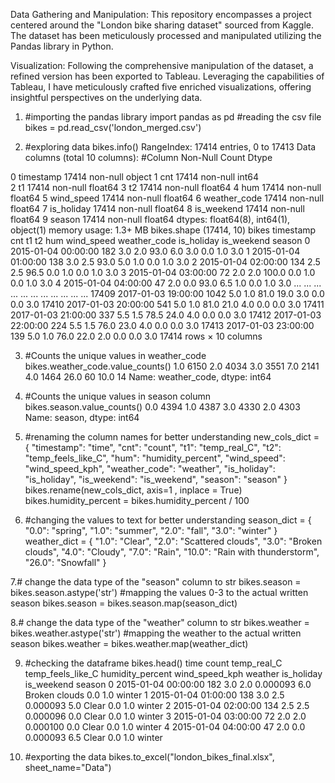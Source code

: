 Data Gathering and Manipulation:
This repository encompasses a project centered around the "London bike sharing dataset" sourced from Kaggle. The dataset has been meticulously processed and manipulated utilizing the Pandas library in Python. 

Visualization:
Following the comprehensive manipulation of the dataset, a refined version has been exported to Tableau. Leveraging the capabilities of Tableau, I have meticulously crafted five enriched visualizations, offering insightful perspectives on the underlying data.

    
1. #importing the pandas library
import pandas as pd
#reading the csv file
bikes = pd.read_csv('london_merged.csv')

3. #exploring data
bikes.info()
RangeIndex: 17414 entries, 0 to 17413
Data columns (total 10 columns):
    #Column        Non-Null Count  Dtype  
 
 0   timestamp     17414 non-null  object 
 1   cnt           17414 non-null  int64  
 2   t1            17414 non-null  float64
 3   t2            17414 non-null  float64
 4   hum           17414 non-null  float64
 5   wind_speed    17414 non-null  float64
 6   weather_code  17414 non-null  float64
 7   is_holiday    17414 non-null  float64
 8   is_weekend    17414 non-null  float64
 9   season        17414 non-null  float64
dtypes: float64(8), int64(1), object(1)
memory usage: 1.3+ MB
bikes.shape
(17414, 10)
bikes
timestamp	cnt	t1	t2	hum	wind_speed	weather_code	is_holiday	is_weekend	season
0	2015-01-04 00:00:00	182	3.0	2.0	93.0	6.0	3.0	0.0	1.0	3.0
1	2015-01-04 01:00:00	138	3.0	2.5	93.0	5.0	1.0	0.0	1.0	3.0
2	2015-01-04 02:00:00	134	2.5	2.5	96.5	0.0	1.0	0.0	1.0	3.0
3	2015-01-04 03:00:00	72	2.0	2.0	100.0	0.0	1.0	0.0	1.0	3.0
4	2015-01-04 04:00:00	47	2.0	0.0	93.0	6.5	1.0	0.0	1.0	3.0
...	...	...	...	...	...	...	...	...	...	...
17409	2017-01-03 19:00:00	1042	5.0	1.0	81.0	19.0	3.0	0.0	0.0	3.0
17410	2017-01-03 20:00:00	541	5.0	1.0	81.0	21.0	4.0	0.0	0.0	3.0
17411	2017-01-03 21:00:00	337	5.5	1.5	78.5	24.0	4.0	0.0	0.0	3.0
17412	2017-01-03 22:00:00	224	5.5	1.5	76.0	23.0	4.0	0.0	0.0	3.0
17413	2017-01-03 23:00:00	139	5.0	1.0	76.0	22.0	2.0	0.0	0.0	3.0
17414 rows × 10 columns

3. #Counts the unique values in weather_code
bikes.weather_code.value_counts()
1.0     6150
2.0     4034
3.0     3551
7.0     2141
4.0     1464
26.0      60
10.0      14
Name: weather_code, dtype: int64

4. #Counts the unique values in season column
bikes.season.value_counts()
0.0    4394
1.0    4387
3.0    4330
2.0    4303
Name: season, dtype: int64

5. #renaming the column names for better understanding
new_cols_dict = {
    "timestamp": "time",
    "cnt": "count",
    "t1": "temp_real_C",
    "t2": "temp_feels_like_C",
    "hum": "humidity_percent",
    "wind_speed": "wind_speed_kph",
    "weather_code": "weather",
    "is_holiday": "is_holiday",
    "is_weekend": "is_weekend",
    "season": "season"
}
bikes.rename(new_cols_dict, axis=1 , inplace = True)
bikes.humidity_percent = bikes.humidity_percent / 100

6. #changing the values to text for better understanding
season_dict = {
    "0.0": "spring",
    "1.0": "summer",
    "2.0": "fall",
    "3.0": "winter"
}
weather_dict = {
    "1.0": "Clear",
    "2.0": "Scattered clouds",
    "3.0": "Broken clouds",
    "4.0": "Cloudy",
    "7.0": "Rain",
    "10.0": "Rain with thunderstorm",
    "26.0": "Snowfall"
}

7.# change the data type of the "season" column to str
bikes.season = bikes.season.astype('str')
#mapping the values 0-3 to the actual written season
bikes.season = bikes.season.map(season_dict)

8.# change the data type of the "weather" column to str
bikes.weather = bikes.weather.astype('str')
#mapping the weather to the actual written season
bikes.weather = bikes.weather.map(weather_dict)

9. #checking the dataframe
bikes.head()
time	count	temp_real_C	temp_feels_like_C	humidity_percent	wind_speed_kph	weather	is_holiday	is_weekend	season
0	2015-01-04 00:00:00	182	3.0	2.0	0.000093	6.0	Broken clouds	0.0	1.0	winter
1	2015-01-04 01:00:00	138	3.0	2.5	0.000093	5.0	Clear	0.0	1.0	winter
2	2015-01-04 02:00:00	134	2.5	2.5	0.000096	0.0	Clear	0.0	1.0	winter
3	2015-01-04 03:00:00	72	2.0	2.0	0.000100	0.0	Clear	0.0	1.0	winter
4	2015-01-04 04:00:00	47	2.0	0.0	0.000093	6.5	Clear	0.0	1.0	winter

10. #exporting the data 
bikes.to_excel("london_bikes_final.xlsx", sheet_name="Data")
  
